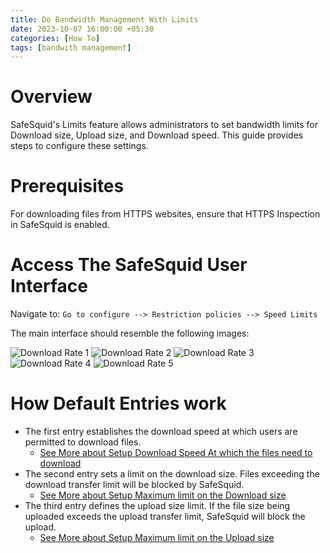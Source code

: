 ```yaml
---
title: Do Bandwidth Management With Limits
date: 2023-10-07 16:00:00 +05:30
categories: [How To]
tags: [bandwith management]
---
```


# Overview

SafeSquid's Limits feature allows administrators to set bandwidth limits for Download size, Upload size, and Download speed. This guide provides steps to configure these settings.

# Prerequisites

For downloading files from HTTPS websites, ensure that HTTPS Inspection in SafeSquid is enabled.

# Access The SafeSquid User Interface

Navigate to: `Go to configure --> Restriction policies --> Speed Limits`

The main interface should resemble the following images:

![Download Rate 1](Downloadrate1.png)
![Download Rate 2](Downloadrate2.png)
![Download Rate 3](Downloadrate3.png)
![Download Rate 4](Downloadrate4.png)
![Download Rate 5](Downloadrate5.png)

# How Default Entries work

- The first entry establishes the download speed at which users are permitted to download files.
    - [See More about Setup Download Speed At which the files need to download](#)
- The second entry sets a limit on the download size. Files exceeding the download transfer limit will be blocked by SafeSquid.
    - [See More about Setup Maximum limit on the Download size](#)
- The third entry defines the upload size limit. If the file size being uploaded exceeds the upload transfer limit, SafeSquid will block the upload.
    - [See More about Setup Maximum limit on the Upload size](#)
